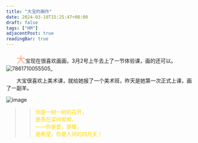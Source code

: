 ```yaml
---
title: "大宝的画作"
date: 2024-03-10T15:25:47+08:00
draft: false
tags: ["HM"]
adjacentPost: true
readingBar: true
---
```


&emsp;&emsp;<font size=5 color=#ffa07a>大</font>宝现在很喜欢画画，3月2号上午去上了一节体验课，画的还可以。<br>
![7861710055505_](https://cdn.jsdelivr.net/gh/tosspi/picx-images-hosting@master/7861710055505_.pic_hd.5q75wrv9g0.jpg)

&emsp;&emsp;大宝很喜欢上美术课，就给她报了一个美术班，昨天是她第一次正式上课，画了一副羊。

![image](https://cdn.jsdelivr.net/gh/tosspi/picx-images-hosting@master/image.3raz6frqz1.jpg)

> > <font color=#ffd700>你是一树一树的花开，<br>
> > 是燕在梁间呢喃，<br>
> > ——你是爱，是暖，<br>
> > 是希望，你是人间的四月天！</font><br>